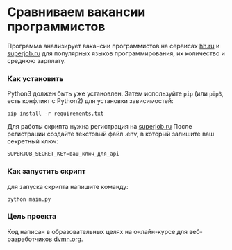 # Сравниваем вакансии программистов

Программа анализирует вакансии программистов на сервисах [hh.ru](https://dev.hh.ru/) и [superjob.ru](https://www.superjob.ru/hr/vacancy-list/) 
для популярных языков программирования, их количество и среднюю зарплату.

### Как установить

Python3 должен быть уже установлен. 
Затем используйте `pip` (или `pip3`, есть конфликт с Python2) для установки зависимостей:
```
pip install -r requirements.txt
```
Для работы скрипта нужна регистрация на [superjob.ru](https://api.superjob.ru/info/)
После регистрации создайте текстовый файл .env, в который запишите ваш секретный ключ:
```
SUPERJOB_SECRET_KEY=ваш_ключ_для_api
```

### Как запустить скрипт

для запуска скрипта напишите команду:
```
python main.py
```

### Цель проекта

Код написан в образовательных целях на онлайн-курсе для веб-разработчиков [dvmn.org](https://dvmn.org/).
